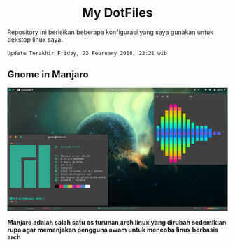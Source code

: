 <h1>
<bold>
<center>
My DotFiles
</center>
</bold>
</h1>

Repository ini berisikan beberapa konfigurasi yang saya gunakan untuk dekstop linux saya.

```
Update Terakhir Friday, 23 February 2018, 22:21 wib

```

## Gnome in Manjaro
![ss1](/Screenshoot/ss1.png)

__Manjaro adalah salah satu os turunan arch linux yang dirubah sedemikian rupa agar memanjakan pengguna awam untuk mencoba linux berbasis arch__
